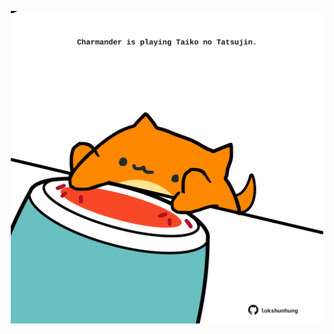 <!-- built at 23/08/2025, 23:00:34 UTC -->
<p align="center">
  <img width="500" height="500" src="./ReadmeImage.svg">
</p>
